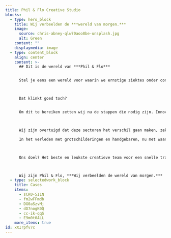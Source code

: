 ```yaml
---
title: Phil & Flo Creative Studio
blocks:
  - type: hero_block
    title: Wij verbeelden de ***wereld van morgen.***
    image:
      source: chris-abney-qlw70aoo8be-unsplash.jpg
      alt: Green
    content: ""
    displaymedia: image
  - type: content_block
    align: center
    content: >-
      ## Dit is de wereld van ***Phil & Flo***


      Stel je eens een wereld voor waarin we ernstige ziektes onder controle hebben, waarin we schone lucht ademen en dat kinderen wereldwijd veilig naar school kunnen. 



      Dat klinkt goed toch? 


      Om dit te bereiken zetten wij nu de stappen die nodig zijn. Innovatieve Technologie, zorg, onderwijs, fair food, goede doelen en duurzame energie zijn onze topsectoren. 



      Wij zijn overtuigd dat deze sectoren het verschil gaan maken, zeker met onze creativiteit en het meest krachtige communicatiemiddel dat onze voorouders al gebruikten: visualisatie. 

      In het verleden met grotschilderingen en handgebaren, nu met waanzinnige 3D animaties, VR en interactieve video’s.



      Ons doel? Het beste en leukste creatieve team voor een snelle transitie naar deze mooie toekomst.



      Wij zijn Phil & Flo, ***Wij verbeelden de wereld van morgen.***
  - type: selectedwork_block
    title: Cases
    items:
      - sCR0-5I1N
      - fm2wFFmdb
      - DG0aSzvMj
      - dD7nogK0Q
      - cc-ik-qqS
      - E9m0t0ALL
    more_items: true
id: xXIrpfv7c
---
```

